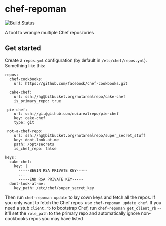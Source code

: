 # chef-repoman

[![Build Status](https://travis-ci.org/davide125/chef-repoman.svg)](https://travis-ci.org/davide125/chef-repoman)

A tool to wrangle multiple Chef repositories

## Get started

Create a `repos.yml` configuration (by default in `/etc/chef/repos.yml`). Something like this:

```
repos:
  chef-cookbooks:
    url: https://github.com/facebook/chef-cookbooks.git
  
  cake-chef:
    url: ssh://hg@bitbucket.org/notarealrepo/cake-chef
    is_primary_repo: true
    
 pie-chef:
    url: ssh://git@github.com/notarealrepo/pie-chef
    key: cake-chef
    type: git
    
 not-a-chef-repo:
    url: ssh://hg@bitbucket.org/notarealrepo/super_secret_stuff
    key: dont-look-at-me
    path: /opt/secrets
    is_chef_repo: false

keys:
  cake-chef:
    key: |
      -----BEGIN RSA PRIVATE KEY-----
      ...
      -----END RSA PRIVATE KEY-----
  dont-look-at-me:
    key_path: /etc/chef/super_secret_key
```

Then run `chef-repoman update` to lay down keys and fetch all the repos. If you
only want to fetch the Chef repos, use `chef-repoman update_chef`. If you need
a stub `client.rb` to bootstrap Chef, run `chef-repoman get_client_rb` -- it'll
set the `role_path` to the primary repo and automatically ignore non-cookbooks 
repos you may have listed.
